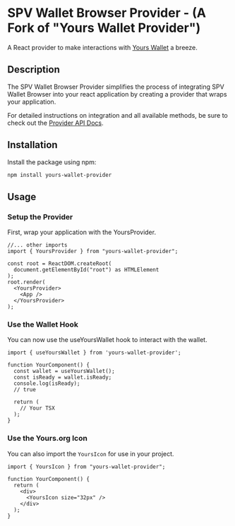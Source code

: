 # SPV Wallet Browser Provider - (A Fork of "Yours Wallet Provider")

A React provider to make interactions with [Yours Wallet](https://github.com/yours-org/yours-wallet) a breeze.

## Description

The SPV Wallet Browser Provider simplifies the process of integrating SPV Wallet Browser into your react application by creating a provider that wraps your application.

For detailed instructions on integration and all available methods, be sure to check out the [Provider API Docs](https://panda-wallet.gitbook.io/provider-api/intro/introduction).

## Installation

Install the package using npm:

```sh
npm install yours-wallet-provider
```

## Usage

### Setup the Provider

First, wrap your application with the YoursProvider.

```tsx
//... other imports
import { YoursProvider } from "yours-wallet-provider";

const root = ReactDOM.createRoot(
  document.getElementById("root") as HTMLElement
);
root.render(
  <YoursProvider>
    <App />
  </YoursProvider>
);
```

### Use the Wallet Hook

You can now use the useYoursWallet hook to interact with the wallet.

```tsx
import { useYoursWallet } from 'yours-wallet-provider';

function YourComponent() {
  const wallet = useYoursWallet();
  const isReady = wallet.isReady;
  console.log(isReady);
  // true

  return (
    // Your TSX
  );
}
```

### Use the Yours.org Icon

You can also import the `YoursIcon` for use in your project.

```tsx
import { YoursIcon } from "yours-wallet-provider";

function YourComponent() {
  return (
    <div>
      <YoursIcon size="32px" />
    </div>
  );
}
```
